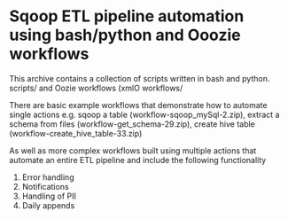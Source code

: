Sqoop ETL pipeline automation using bash/python and Ooozie workflows
==
This archive contains a collection of scripts written in bash and python. 
scripts/
and Oozie workflows (xmlO
workflows/

There are basic example workflows that demonstrate how to automate single actions
e.g. sqoop a table (workflow-sqoop_mySql-2.zip), extract a schema from files (workflow-get_schema-29.zip), 
create hive table (workflow-create_hive_table-33.zip)

As well as more complex workflows built using multiple actions that automate an entire ETL pipeline and include the following functionality
1. Error handling
2. Notifications
3. Handling of PII
4. Daily appends



